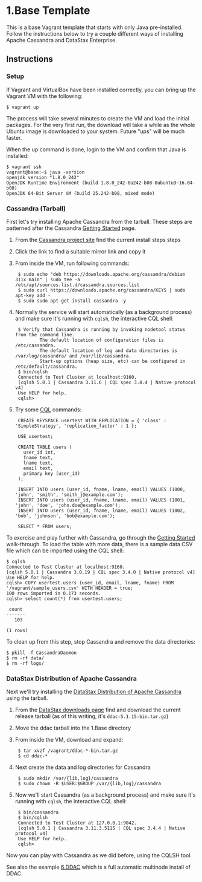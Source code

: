 # 1.Base Template

This is a base Vagrant template that starts with only Java pre-installed. Follow the instructions below to try a couple different ways of installing Apache Cassandra and DataStax Enterprise.

## Instructions

### Setup

If Vagrant and VirtualBox have been installed correctly, you can bring up the Vagrant VM with the following:

```
$ vagrant up
```

The process will take several minutes to create the VM and load the initial packages. For the very first run, the download will take a while as the whole Ubuntu image is downloaded to your system. Future "ups" will be much faster.

When the up command is done, login to the VM and confirm that Java is installed:

```
$ vagrant ssh
vagrant@base:~$ java -version
openjdk version "1.8.0_242"
OpenJDK Runtime Environment (build 1.8.0_242-8u242-b08-0ubuntu3~16.04-b08)
OpenJDK 64-Bit Server VM (build 25.242-b08, mixed mode)
```

### Cassandra (Tarball)

First let's try installing Apache Cassandra from the tarball. These steps are patterned after the Cassandra [Getting Started][gs] page.

1. From the [Cassandra project site][dl] find the current install steps steps 
1. Click the link to find a suitable mirror link and copy it
1. From inside the VM, run following commands:

        $ sudo echo "deb https://downloads.apache.org/cassandra/debian 311x main" | sudo tee -a /etc/apt/sources.list.d/cassandra.sources.list
        $ sudo curl https://downloads.apache.org/cassandra/KEYS | sudo apt-key add -
        $ sudo sudo apt-get install cassandra -y

1. Normally the service will start automatically (as a background process) and make sure it's running with `cqlsh`, the interactive CQL shell:

        $ Verify that Cassandra is running by invoking nodetool status from the command line.
                The default location of configuration files is /etc/cassandra.
                The default location of log and data directories is /var/log/cassandra/ and /var/lib/cassandra.
                Start-up options (heap size, etc) can be configured in /etc/default/cassandra.
        $ bin/cqlsh
        Connected to Test Cluster at localhost:9160.
        [cqlsh 5.0.1 | Cassandra 3.11.6 | CQL spec 3.4.4 | Native protocol v4]
        Use HELP for help.
        cqlsh>

1. Try some [CQL](http://cassandra.apache.org/doc/latest/cql/) commands:

        CREATE KEYSPACE usertest WITH REPLICATION = { 'class' : 'SimpleStrategy', 'replication_factor' : 1 };

        USE usertest;

        CREATE TABLE users (
          user_id int,
          fname text,
          lname text,
          email text,
          primary key (user_id)
        );

        INSERT INTO users (user_id, fname, lname, email) VALUES (1000, 'john', 'smith', 'smith_j@example.com');
        INSERT INTO users (user_id, fname, lname, email) VALUES (1001, 'john', 'doe', 'john.doe@example.com');
        INSERT INTO users (user_id, fname, lname, email) VALUES (1002, 'bob', 'johnson', 'bob@example.com');

        SELECT * FROM users;

To exercise and play further with Cassandra, go through the [Getting Started][gs] walk-through. To load the table with more data, there is a sample data CSV file which can be imported using the CQL shell:

    $ cqlsh
    Connected to Test Cluster at localhost:9160.
    [cqlsh 5.0.1 | Cassandra 3.0.19 | CQL spec 3.4.0 | Native protocol v4]
    Use HELP for help.
    cqlsh> COPY usertest.users (user_id, email, lname, fname) FROM '/vagrant/sample_users.csv' WITH HEADER = true;
    100 rows imported in 0.173 seconds.
    cqlsh> select count(*) from usertest.users;

     count
    -------
       103

    (1 rows)

To clean up from this step, stop Cassandra and remove the data directories:

    $ pkill -f CassandraDaemon
    $ rm -rf data/
    $ rm -rf logs/

### DataStax Distribution of Apache Cassandra

Next we'll try installing the [DataStax Distribution of Apache Cassandra][ddac] using the tarball.

1. From the [DataStax downloads page][downloads] find and download the current release tarball (as of this writing, it's `ddac-5.1.15-bin.tar.gz`)
1. Move the ddac tarball into the 1.Base directory
1. From inside the VM, download and expand:

        $ tar xvzf /vagrant/ddac-*-bin.tar.gz
        $ cd ddac-*

1. Next create the data and log directories for Cassandra

        $ sudo mkdir /var/{lib,log}/cassandra
        $ sudo chown -R $USER:$GROUP /var/{lib,log}/cassandra

1. Now we'll start Cassandra (as a background process) and make sure it's running with `cqlsh`, the interactive CQL shell:

        $ bin/cassandra
        $ bin/cqlsh
        Connected to Test Cluster at 127.0.0.1:9042.
        [cqlsh 5.0.1 | Cassandra 3.11.3.5115 | CQL spec 3.4.4 | Native protocol v4]
        Use HELP for help.
        cqlsh>

Now you can play with Cassandra as we did before, using the CQLSH tool.

See also the example [6.DDAC](../6.DDAC/README.md) which is a full automatic multinode install of DDAC.

[gs]: https://cassandra.apache.org/doc/latest/getting_started/index.html
[dl]: https://cassandra.apache.org/download/
[ddac]: https://www.datastax.com/products/apache-cassandra
[downloads]: https://downloads.datastax.com/#ddac
